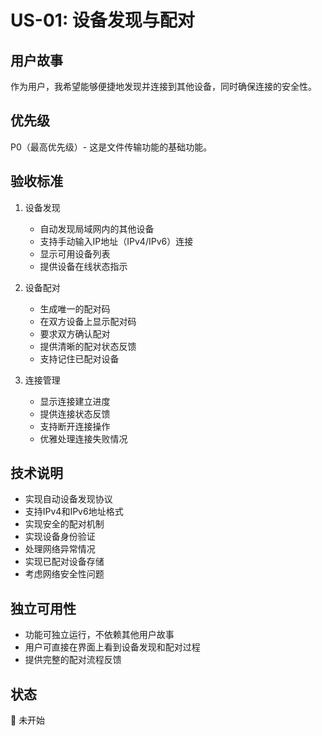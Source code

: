 # US-01: 设备发现与配对

## 用户故事
作为用户，我希望能够便捷地发现并连接到其他设备，同时确保连接的安全性。

## 优先级
P0（最高优先级）- 这是文件传输功能的基础功能。

## 验收标准
1. 设备发现
   - 自动发现局域网内的其他设备
   - 支持手动输入IP地址（IPv4/IPv6）连接
   - 显示可用设备列表
   - 提供设备在线状态指示

2. 设备配对
   - 生成唯一的配对码
   - 在双方设备上显示配对码
   - 要求双方确认配对
   - 提供清晰的配对状态反馈
   - 支持记住已配对设备

3. 连接管理
   - 显示连接建立进度
   - 提供连接状态反馈
   - 支持断开连接操作
   - 优雅处理连接失败情况

## 技术说明
- 实现自动设备发现协议
- 支持IPv4和IPv6地址格式
- 实现安全的配对机制
- 实现设备身份验证
- 处理网络异常情况
- 实现已配对设备存储
- 考虑网络安全性问题

## 独立可用性
- 功能可独立运行，不依赖其他用户故事
- 用户可直接在界面上看到设备发现和配对过程
- 提供完整的配对流程反馈

## 状态
🔄 未开始 